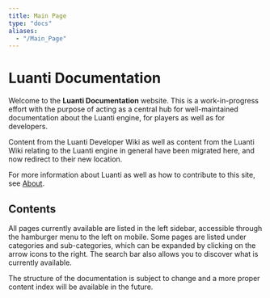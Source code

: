 ```yaml
---
title: Main Page
type: "docs"
aliases:
  - "/Main_Page"
---
```


# Luanti Documentation

Welcome to the **Luanti Documentation** website. This is a work-in-progress effort with the purpose of acting as a central hub for well-maintained documentation about the Luanti engine, for players as well as for developers.

Content from the Luanti Developer Wiki as well as content from the Luanti Wiki relating to the Luanti engine in general have been migrated here, and now redirect to their new location.

For more information about Luanti as well as how to contribute to this site, see [About](/about/).

## Contents

All pages currently available are listed in the left sidebar, accessible through the hamburger menu to the left on mobile. Some pages are listed under categories and sub-categories, which can be expanded by clicking on the arrow icons to the right. The search bar also allows you to discover what is currently available.

The structure of the documentation is subject to change and a more proper content index will be available in the future.
